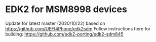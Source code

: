 # EDK2 for MSM8998 devices

Update for latest master (2020/10/22) based on https://github.com/UEFI4Phone/edk2sdm
Follow instructions here for building: https://github.com/edk2-porting/edk2-sdm845